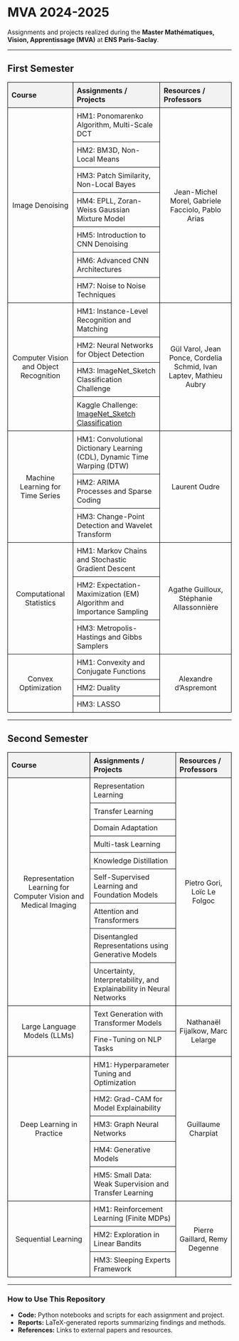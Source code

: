 <!DOCTYPE html>
<html>
<head>
  <style>
    table {
      width: 100%;
      border-collapse: collapse;
    }
    th, td {
      border: 1px solid black;
      text-align: left;
      padding: 8px;
    }
    th {
      background-color: #f2f2f2;
    }
    td.centered {
      text-align: center;
      vertical-align: middle;
    }
  </style>
</head>
<body>

<h1>MVA 2024-2025</h1>
<p>Assignments and projects realized during the <strong>Master Mathématiques, Vision, Apprentissage (MVA)</strong> at <strong>ENS Paris-Saclay</strong>.</p>

<hr>

<h2>First Semester</h2>
<table>
  <tr>
    <th>Course</th>
    <th>Assignments / Projects</th>
    <th>Resources / Professors</th>
  </tr>
  <!-- Image Denoising -->
  <tr>
    <td rowspan="7" class="centered">Image Denoising</td>
    <td>HM1: Ponomarenko Algorithm, Multi-Scale DCT</td>
    <td rowspan="7" class="centered">Jean-Michel Morel, Gabriele Facciolo, Pablo Arias</td>
  </tr>
  <tr><td>HM2: BM3D, Non-Local Means</td></tr>
  <tr><td>HM3: Patch Similarity, Non-Local Bayes</td></tr>
  <tr><td>HM4: EPLL, Zoran-Weiss Gaussian Mixture Model</td></tr>
  <tr><td>HM5: Introduction to CNN Denoising</td></tr>
  <tr><td>HM6: Advanced CNN Architectures</td></tr>
  <tr><td>HM7: Noise to Noise Techniques</td></tr>
  
  <!-- Computer Vision and Object Recognition -->
  <tr>
    <td rowspan="4" class="centered">Computer Vision and Object Recognition</td>
    <td>HM1: Instance-Level Recognition and Matching</td>
    <td rowspan="4" class="centered">Gül Varol, Jean Ponce, Cordelia Schmid, Ivan Laptev, Mathieu Aubry</td>
  </tr>
  <tr><td>HM2: Neural Networks for Object Detection</td></tr>
  <tr><td>HM3: ImageNet_Sketch Classification Challenge</td></tr>
  <tr><td>Kaggle Challenge: <a href="https://www.kaggle.com/competitions/mva-recvis-2024/overview">ImageNet_Sketch Classification</a></td></tr>

  <!-- Machine Learning for Time Series -->
  <tr>
    <td rowspan="3" class="centered">Machine Learning for Time Series</td>
    <td>HM1: Convolutional Dictionary Learning (CDL), Dynamic Time Warping (DTW)</td>
    <td rowspan="3" class="centered">Laurent Oudre</td>
  </tr>
  <tr><td>HM2: ARIMA Processes and Sparse Coding</td></tr>
  <tr><td>HM3: Change-Point Detection and Wavelet Transform</td></tr>
  
  <!-- Computational Statistics -->
  <tr>
    <td rowspan="3" class="centered">Computational Statistics</td>
    <td>HM1: Markov Chains and Stochastic Gradient Descent</td>
    <td rowspan="3" class="centered">Agathe Guilloux, Stéphanie Allassonnière</td>
  </tr>
  <tr><td>HM2: Expectation-Maximization (EM) Algorithm and Importance Sampling</td></tr>
  <tr><td>HM3: Metropolis-Hastings and Gibbs Samplers</td></tr>

  <!-- Convex Optimization -->
  <tr>
    <td rowspan="3" class="centered">Convex Optimization</td>
    <td>HM1: Convexity and Conjugate Functions</td>
    <td rowspan="3" class="centered">Alexandre d’Aspremont</td>
  </tr>
  <tr><td>HM2: Duality</td></tr>
  <tr><td>HM3: LASSO</td></tr>
</table>

<hr>

<h2>Second Semester</h2>
<table>
  <tr>
    <th>Course</th>
    <th>Assignments / Projects</th>
    <th>Resources / Professors</th>
  </tr>
  <!-- Representation Learning -->
  <tr>
    <td rowspan="9" class="centered">Representation Learning for Computer Vision and Medical Imaging</td>
    <td>Representation Learning</td>
    <td rowspan="9" class="centered">Pietro Gori, Loïc Le Folgoc</td>
  </tr>
  <tr><td>Transfer Learning</td></tr>
  <tr><td>Domain Adaptation</td></tr>
  <tr><td>Multi-task Learning</td></tr>
  <tr><td>Knowledge Distillation</td></tr>
  <tr><td>Self-Supervised Learning and Foundation Models</td></tr>
  <tr><td>Attention and Transformers</td></tr>
  <tr><td>Disentangled Representations using Generative Models</td></tr>
  <tr><td>Uncertainty, Interpretability, and Explainability in Neural Networks</td></tr>
  
  <!-- Large Language Models -->
  <tr>
    <td rowspan="2" class="centered">Large Language Models (LLMs)</td>
    <td>Text Generation with Transformer Models</td>
    <td rowspan="2" class="centered">Nathanaël Fijalkow, Marc Lelarge</td>
  </tr>
  <tr><td>Fine-Tuning on NLP Tasks</td></tr>

  <!-- Deep Learning in Practice -->
  <tr>
    <td rowspan="5" class="centered">Deep Learning in Practice</td>
    <td>HM1: Hyperparameter Tuning and Optimization</td>
    <td rowspan="5" class="centered">Guillaume Charpiat</td>
  </tr>
  <tr><td>HM2: Grad-CAM for Model Explainability</td></tr>
  <tr><td>HM3: Graph Neural Networks</td></tr>
  <tr><td>HM4: Generative Models</td></tr>
  <tr><td>HM5: Small Data: Weak Supervision and Transfer Learning</td></tr>

  <!-- Sequential Learning -->
  <tr>
    <td rowspan="3" class="centered">Sequential Learning</td>
    <td>HM1: Reinforcement Learning (Finite MDPs)</td>
    <td rowspan="3" class="centered">Pierre Gaillard, Remy Degenne</td>
  </tr>
  <tr><td>HM2: Exploration in Linear Bandits</td></tr>
  <tr><td>HM3: Sleeping Experts Framework</td></tr>
</table>

<hr>

<h3>How to Use This Repository</h3>
<ul>
  <li><strong>Code:</strong> Python notebooks and scripts for each assignment and project.</li>
  <li><strong>Reports:</strong> LaTeX-generated reports summarizing findings and methods.</li>
  <li><strong>References:</strong> Links to external papers and resources.</li>
</ul>

</body>
</html>
